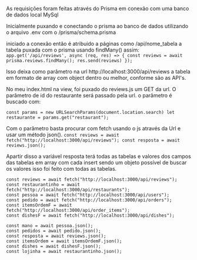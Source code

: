 As requisições foram feitas através do Prisma em conexão com uma banco de dados local MySql

Inicialmente puxando e conectando o prisma ao banco de dados utilizando o arquivo .env com o /prisma/schema.prisma

iniciado a conexão então é atribuido a páginas como /api/nome_tabela a tabela puxada com o prisma usando findMany() assim:
`app.get('/api/reviews', async (req, res) => {
      const reviews = await prisma.reviews.findMany();
      res.send(reviews)
});
`

Isso deixa como parâmetro na url http://localhost:3000/api/reviews a tabela em formato de array com object dentro ou melhor, conforme são as API's.

No meu index.html na view, foi puxado do reviews.js um GET da url. O parâmetro de id do restaurante será passado pela url.
o parâmetro é buscado com:

`const params = new URLSearchParams(document.location.search)
let restaurante = params.get("restaurant");
`

Com o parâmetro basta procurar com fetch usando o js através da Url e usar um método json().
`const reviews = await fetch("http://localhost:3000/api/reviews");
const resposta = await reviews.json();
`

Apartir disso a variável resposta terá todas as tabelas e valores dos campos das tabelas em array com cada insert sendo um objeto possível de buscar os valores isso foi feito com todas as tabelas.

    const reviews = await fetch("http://localhost:3000/api/reviews");
    const restaurantinho = await fetch("http://localhost:3000/api/restaurants");
    const pessoa = await fetch("http://localhost:3000/api/users");
    const pedido = await fetch("http://localhost:3000/api/orders");
    const itemsOrdemF = await fetch("http://localhost:3000/api/order_items");
    const dishesF = await fetch("http://localhost:3000/api/dishes");

    const mano = await pessoa.json();
    const pedidos = await pedido.json(); 
    const resposta = await reviews.json();
    const itemsOrdem = await itemsOrdemF.json();
    const dishes = await dishesF.json();
    const lojinha = await restaurantinho.json();
